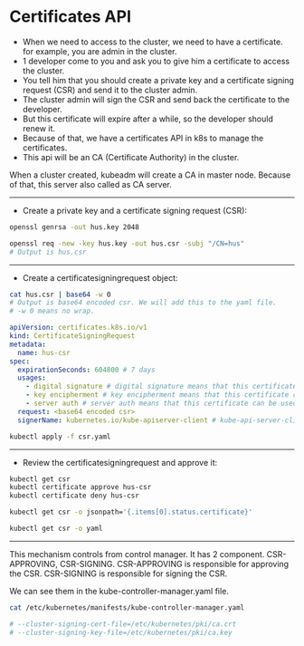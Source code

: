 # Certificates API
- When we need to access to the cluster, we need to have a certificate. for example, you are admin in the cluster.
- 1 developer come to you and ask you to give him a certificate to access the cluster.
- You tell him that you should create a private key and a certificate signing request (CSR) and send it to the cluster admin.
- The cluster admin will sign the CSR and send back the certificate to the developer.
- But this certificate will expire after a while, so the developer should renew it.
- Because of that, we have a certificates API in k8s to manage the certificates.
- This api will be an CA (Certificate Authority) in the cluster.

When a cluster created, kubeadm will create a CA in master node. Because of that, this server also called as CA server.

---

- Create a private key and a certificate signing request (CSR):

```bash
openssl genrsa -out hus.key 2048

openssl req -new -key hus.key -out hus.csr -subj "/CN=hus"
# Output is hus.csr
```

---

- Create a certificatesigningrequest object:

```bash
cat hus.csr | base64 -w 0
# Output is base64 encoded csr. We will add this to the yaml file.
# -w 0 means no wrap.
```

```yaml
apiVersion: certificates.k8s.io/v1
kind: CertificateSigningRequest
metadata:
  name: hus-csr
spec:
  expirationSeconds: 604800 # 7 days
  usages:
    - digital signature # digital signature means that this certificate can be used to sign other certificates.
    - key encipherment # key encipherment means that this certificate can be used to encrypt data.
    - server auth # server auth means that this certificate can be used to authenticate a server.
  request: <base64 encoded csr>
  signerName: kubernetes.io/kube-apiserver-client # kube-api-server-client will sign this csr.
```

```bash
kubectl apply -f csr.yaml
```

---

- Review the certificatesigningrequest and approve it:

```bash
kubectl get csr
kubectl certificate approve hus-csr
kubectl certificate deny hus-csr

kubectl get csr -o jsonpath='{.items[0].status.certificate}'

kubectl get csr -o yaml
```

---


This mechanism controls from control manager. It has 2 component. CSR-APPROVING, CSR-SIGNING. CSR-APPROVING is responsible for approving the CSR. CSR-SIGNING is responsible for signing the CSR.

We can see them in the kube-controller-manager.yaml file.

```bash
cat /etc/kubernetes/manifests/kube-controller-manager.yaml

# --cluster-signing-cert-file=/etc/kubernetes/pki/ca.crt
# --cluster-signing-key-file=/etc/kubernetes/pki/ca.key
```